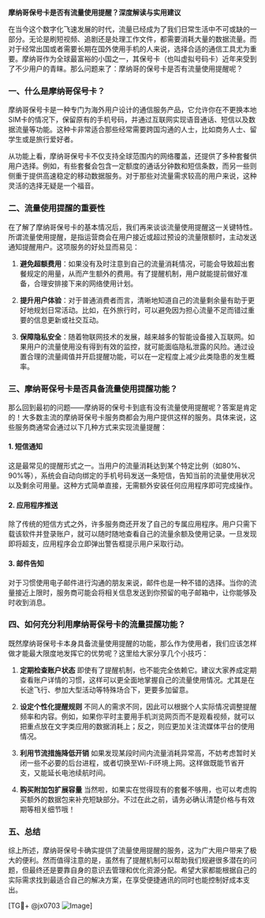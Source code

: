 **摩纳哥保号卡是否有流量使用提醒？深度解读与实用建议**

在当今这个数字化飞速发展的时代，流量已经成为了我们日常生活中不可或缺的一部分。无论是刷短视频、追剧还是处理工作文件，都需要消耗大量的数据流量。而对于经常出国或者需要长期在国外使用手机的人来说，选择合适的通信工具尤为重要。摩纳哥作为全球最富裕的小国之一，其保号卡（也叫虚拟号码卡）近年来受到了不少用户的青睐。那么问题来了：摩纳哥的保号卡是否有流量使用提醒呢？

### 一、什么是摩纳哥保号卡？

摩纳哥保号卡是一种专门为海外用户设计的通信服务产品，它允许你在不更换本地SIM卡的情况下，保留原有的手机号码，并通过互联网实现语音通话、短信以及数据流量等功能。这种卡非常适合那些经常需要跨国沟通的人士，比如商务人士、留学生或是旅行爱好者。

从功能上看，摩纳哥保号卡不仅支持全球范围内的网络覆盖，还提供了多种套餐供用户选择。例如，有些套餐会包含一定额度的通话分钟数和短信条数，而另一些则侧重于提供高速稳定的移动数据服务。对于那些对流量需求较高的用户来说，这种灵活的选择无疑是一个福音。

### 二、流量使用提醒的重要性

在了解了摩纳哥保号卡的基本情况后，我们再来谈谈流量使用提醒这一关键特性。所谓流量使用提醒，是指运营商会在用户接近或超过预设的流量限额时，主动发送通知提醒用户。这项服务的好处显而易见：

1. **避免超额费用**：如果没有及时注意到自己的流量消耗情况，可能会导致超出套餐规定的用量，从而产生额外的费用。有了提醒机制，用户就能提前做好准备，合理安排接下来的网络使用计划。
   
2. **提升用户体验**：对于普通消费者而言，清晰地知道自己的流量剩余量有助于更好地规划日常活动。比如，在外旅行时，可以避免因为担心流量不足而错过重要的信息更新或社交互动。

3. **保障隐私安全**：随着物联网技术的发展，越来越多的智能设备接入互联网。如果用户的流量使用没有得到有效的监控，就可能面临隐私泄露的风险。通过设置合理的流量阈值并开启提醒功能，可以在一定程度上减少此类隐患的发生概率。

### 三、摩纳哥保号卡是否具备流量使用提醒功能？

那么回到最初的问题——摩纳哥的保号卡到底有没有流量使用提醒呢？答案是肯定的！大多数主流的摩纳哥保号卡服务商都会为用户提供这样的服务。具体来说，这些服务商通常会通过以下几种方式来实现流量提醒：

#### 1. 短信通知
这是最常见的提醒形式之一。当用户的流量消耗达到某个特定比例（如80%、90%等），系统会自动向绑定的手机号码发送一条短信，告知当前的流量使用状况以及剩余可用量。这种方式简单直接，无需额外安装任何应用程序即可完成操作。

#### 2. 应用程序推送
除了传统的短信方式之外，许多服务商还开发了自己的专属应用程序。用户只需下载该软件并登录账户，就可以随时随地查看自己的流量余额及使用记录。一旦发现即将超支，应用程序会立即弹出警告框提示用户采取行动。

#### 3. 邮件告知
对于习惯使用电子邮件进行沟通的朋友来说，邮件也是一种不错的选择。当你的流量接近上限时，服务商可能会将相关信息发送到你预留的电子邮箱中，让你能够及时收到消息。

### 四、如何充分利用摩纳哥保号卡的流量提醒功能？

既然摩纳哥保号卡本身具备流量使用提醒的功能，那么作为使用者，我们应该怎样做才能最大限度地发挥它的优势呢？这里给大家分享几个小技巧：

1. **定期检查账户状态**
   即使有了提醒机制，也不能完全依赖它。建议大家养成定期查看账户详情的习惯，这样可以更全面地掌握自己的流量使用情况。尤其是在长途飞行、参加大型活动等特殊场合下，更要多加留意。

2. **设定个性化提醒规则**
   不同人的需求不同，因此可以根据个人实际情况调整提醒频率和内容。例如，如果你平时主要用手机浏览网页而不是观看视频，就可以把重点放在文字类应用的数据消耗上；反之，则应更加关注流媒体平台的使用情况。

3. **利用节流措施降低开销**
   如果发现某段时间内流量消耗异常高，不妨考虑暂时关闭一些不必要的后台进程，或者切换至Wi-Fi环境上网。这样做既能节省开支，又能延长电池续航时间。

4. **购买附加包扩展容量**
   当然啦，如果实在觉得现有的套餐不够用，也可以考虑购买额外的数据包来补充短缺部分。不过在此之前，请务必确认清楚价格与有效期等相关细节哦！

### 五、总结

综上所述，摩纳哥保号卡确实提供了流量使用提醒的服务，这为广大用户带来了极大的便利。然而值得注意的是，虽然有了提醒机制可以帮助我们规避很多潜在的问题，但最终还是要靠自身的意识去管理和优化资源分配。希望大家都能根据自己的实际需求找到最适合自己的解决方案，在享受便捷通讯的同时也能控制好成本支出。

[TG💪+ @jx0703 ![Image](https://github.com/user-attachments/assets/dbca1d08-cadb-493c-b0ec-ad6f7a83f270)]